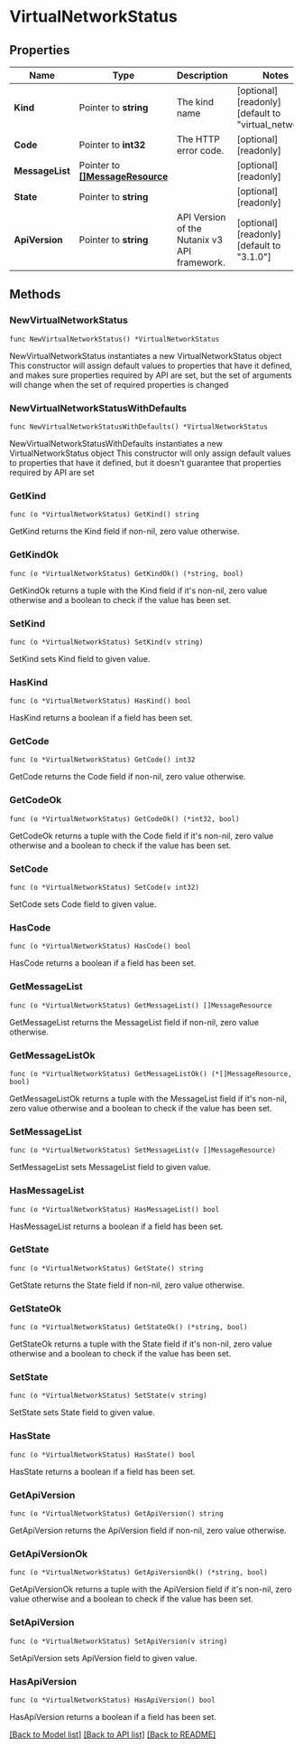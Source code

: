 # VirtualNetworkStatus

## Properties

Name | Type | Description | Notes
------------ | ------------- | ------------- | -------------
**Kind** | Pointer to **string** | The kind name | [optional] [readonly] [default to "virtual_network"]
**Code** | Pointer to **int32** | The HTTP error code. | [optional] [readonly] 
**MessageList** | Pointer to [**[]MessageResource**](MessageResource.md) |  | [optional] [readonly] 
**State** | Pointer to **string** |  | [optional] [readonly] 
**ApiVersion** | Pointer to **string** | API Version of the Nutanix v3 API framework. | [optional] [readonly] [default to "3.1.0"]

## Methods

### NewVirtualNetworkStatus

`func NewVirtualNetworkStatus() *VirtualNetworkStatus`

NewVirtualNetworkStatus instantiates a new VirtualNetworkStatus object
This constructor will assign default values to properties that have it defined,
and makes sure properties required by API are set, but the set of arguments
will change when the set of required properties is changed

### NewVirtualNetworkStatusWithDefaults

`func NewVirtualNetworkStatusWithDefaults() *VirtualNetworkStatus`

NewVirtualNetworkStatusWithDefaults instantiates a new VirtualNetworkStatus object
This constructor will only assign default values to properties that have it defined,
but it doesn't guarantee that properties required by API are set

### GetKind

`func (o *VirtualNetworkStatus) GetKind() string`

GetKind returns the Kind field if non-nil, zero value otherwise.

### GetKindOk

`func (o *VirtualNetworkStatus) GetKindOk() (*string, bool)`

GetKindOk returns a tuple with the Kind field if it's non-nil, zero value otherwise
and a boolean to check if the value has been set.

### SetKind

`func (o *VirtualNetworkStatus) SetKind(v string)`

SetKind sets Kind field to given value.

### HasKind

`func (o *VirtualNetworkStatus) HasKind() bool`

HasKind returns a boolean if a field has been set.

### GetCode

`func (o *VirtualNetworkStatus) GetCode() int32`

GetCode returns the Code field if non-nil, zero value otherwise.

### GetCodeOk

`func (o *VirtualNetworkStatus) GetCodeOk() (*int32, bool)`

GetCodeOk returns a tuple with the Code field if it's non-nil, zero value otherwise
and a boolean to check if the value has been set.

### SetCode

`func (o *VirtualNetworkStatus) SetCode(v int32)`

SetCode sets Code field to given value.

### HasCode

`func (o *VirtualNetworkStatus) HasCode() bool`

HasCode returns a boolean if a field has been set.

### GetMessageList

`func (o *VirtualNetworkStatus) GetMessageList() []MessageResource`

GetMessageList returns the MessageList field if non-nil, zero value otherwise.

### GetMessageListOk

`func (o *VirtualNetworkStatus) GetMessageListOk() (*[]MessageResource, bool)`

GetMessageListOk returns a tuple with the MessageList field if it's non-nil, zero value otherwise
and a boolean to check if the value has been set.

### SetMessageList

`func (o *VirtualNetworkStatus) SetMessageList(v []MessageResource)`

SetMessageList sets MessageList field to given value.

### HasMessageList

`func (o *VirtualNetworkStatus) HasMessageList() bool`

HasMessageList returns a boolean if a field has been set.

### GetState

`func (o *VirtualNetworkStatus) GetState() string`

GetState returns the State field if non-nil, zero value otherwise.

### GetStateOk

`func (o *VirtualNetworkStatus) GetStateOk() (*string, bool)`

GetStateOk returns a tuple with the State field if it's non-nil, zero value otherwise
and a boolean to check if the value has been set.

### SetState

`func (o *VirtualNetworkStatus) SetState(v string)`

SetState sets State field to given value.

### HasState

`func (o *VirtualNetworkStatus) HasState() bool`

HasState returns a boolean if a field has been set.

### GetApiVersion

`func (o *VirtualNetworkStatus) GetApiVersion() string`

GetApiVersion returns the ApiVersion field if non-nil, zero value otherwise.

### GetApiVersionOk

`func (o *VirtualNetworkStatus) GetApiVersionOk() (*string, bool)`

GetApiVersionOk returns a tuple with the ApiVersion field if it's non-nil, zero value otherwise
and a boolean to check if the value has been set.

### SetApiVersion

`func (o *VirtualNetworkStatus) SetApiVersion(v string)`

SetApiVersion sets ApiVersion field to given value.

### HasApiVersion

`func (o *VirtualNetworkStatus) HasApiVersion() bool`

HasApiVersion returns a boolean if a field has been set.


[[Back to Model list]](../README.md#documentation-for-models) [[Back to API list]](../README.md#documentation-for-api-endpoints) [[Back to README]](../README.md)



